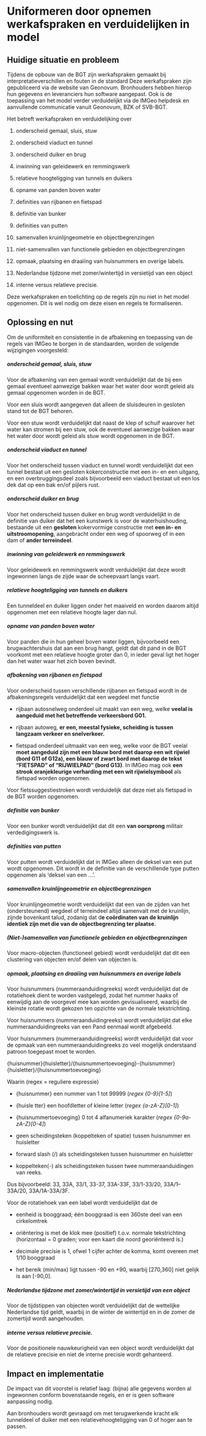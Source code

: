 Uniformeren door opnemen werkafspraken en verduidelijken in model
=================================================================

Huidige situatie en probleem
----------------------------

Tijdens de opbouw van de BGT zijn werkafspraken gemaakt bij
interpretatieverschillen en fouten in de standard Deze werkafspraken zijn
gepubliceerd via de website van Geonovum. Bronhouders hebben hierop hun gegevens
en leveranciers hun software aangepast. Ook is de toepassing van het model
verder verduidelijkt via de IMGeo helpdesk en aanvullende communicatie vanuit
Geonovum, BZK of SVB-BGT.

Het betreft werkafspraken en verduidelijking over

1.  onderscheid gemaal, sluis, stuw

2.  onderscheid viaduct en tunnel

3.  onderscheid duiker en brug

4.  inwinning van geleidewerk en remmingswerk

5.  relatieve hoogteligging van tunnels en duikers

6.  opname van panden boven water

7.  definities van rijbanen en fietspad

8.  definitie van bunker

9.  definities van putten

10. samenvallen kruinlijngeometrie en objectbegrenzingen

11. niet-samenvallen van functionele gebieden en objectbegrenzingen

12. opmaak, plaatsing en draaïing van huisnummers en overige labels.

13. Nederlandse tijdzone met zomer/wintertijd in versietijd van een object

14. interne versus relatieve precisie.

Deze werkafspraken en toelichting op de regels zijn nu niet in het model
opgenomen. Dit is wel nodig om deze eisen en regels te formaliseren.

Oplossing en nut
----------------

Om de uniformiteit en consistentie in de afbakening en toepassing van de regels
van IMGeo te borgen in de standaarden, worden de volgende wijzigingen
voorgesteld:

##### onderscheid gemaal, sluis, stuw

Voor de afbakening van een gemaal wordt verduidelijkt dat de bij een gemaal
eventueel aanwezige bakken waar het water door wordt geleid als gemaal opgenomen
worden in de BGT.

Voor een sluis wordt aangegeven dat alleen de sluisdeuren in gesloten stand tot
de BGT behoren.

Voor een stuw wordt verduidelijkt dat naast de klep of schuif waarover het water
kan stromen bij een stuw, ook de eventueel aanwezige bakken waar het water door
wordt geleid als stuw wordt opgenomen in de BGT.

##### onderscheid viaduct en tunnel

Voor het onderscheid tussen viaduct en tunnel wordt verduidelijkt dat een tunnel
bestaat uit een gesloten kokerconstructie met een in- en een uitgang, en een
overbruggingsdeel zoals bijvoorbeeld een viaduct bestaat uit een los dek dat op
een bak en/of pijlers rust.

##### onderscheid duiker en brug

Voor het onderscheid tussen duiker en brug wordt verduidelijkt in de definitie
van duiker dat het een kunstwerk is voor de waterhuishouding, bestaande uit een
**gesloten** kokervormige constructie met **een in- en
uitstroomopening**, aangebracht onder een weg of spoorweg of in een
dam of **ander terreindeel**.

##### inwinning van geleidewerk en remmingswerk

Voor geleidewerk en remmingswerk wordt verduidelijkt dat deze wordt ingewonnen
langs de zijde waar de scheepvaart langs vaart.

##### relatieve hoogteligging van tunnels en duikers

Een tunneldeel en duiker liggen onder het maaiveld en worden daarom altijd
opgenomen met een relatieve hoogte lager dan nul.

##### opname van panden boven water

Voor panden die in hun geheel boven water liggen, bijvoorbeeld een
brugwachtershuis dat aan een brug hangt, geldt dat dit pand in de BGT voorkomt
met een relatieve hoogte groter dan 0, in ieder geval ligt het hoger dan het
water waar het zich boven bevindt.

##### afbakening van rijbanen en fietspad

Voor onderscheid tussen verschillende rijbanen en fietspad wordt in de
afbakeningsregels verduidelijkt dat een wegdeel met functie

-   rijbaan autosnelweg onderdeel uit maakt van een weg, welke **veelal is
    aangeduid met het betreffende verkeersbord G01.**

-   rijbaan autoweg, **er een, meestal fysieke, scheiding is tussen langzaam
    verkeer en snelverkeer.** 

-   fietspad onderdeel uitmaakt van een weg, welke voor de BGT veelal **moet
    aangeduid zijn met een blauw bord met daarop een wit rijwiel (bord G11 of
    G12a), een blauw of zwart bord met daarop de tekst “FIETSPAD” of
    “RIJWIELPAD” (bord G13)**. In IMGeo mag ook **een strook oranjekleurige
    verharding met een wit rijwielsymbool** als fietspad worden opgenomen.

Voor fietssuggestiestroken wordt verduidelijk dat deze niet als fietspad in de
BGT worden opgenomen.

##### definitie van bunker

Voor een bunker wordt verduidelijkt dat dit een **van oorsprong** militair
verdedigingswerk is.

##### definities van putten

Voor putten wordt verduidelijkt dat in IMGeo alleen de deksel van een put wordt
opgenomen. Dit wordt in de definitie van de verschillende type putten opgenomen
als ‘deksel van een …’.

##### samenvallen kruinlijngeometrie en objectbegrenzingen

Voor kruinlijngeometrie wordt verduidelijkt dat een van de zijden van het
(ondersteunend) wegdeel of terreindeel altijd samenvalt met de kruinlijn, zijnde
bovenkant talud, zodanig dat d**e coördinaten van de kruinlijn identiek zijn met
die van de objectbegrenzing ter plaatse.**

##### (Niet-)samenvallen van functionele gebieden en objectbegrenzingen

Voor macro-objecten (functioneel gebied) wordt verduidelijkt dat dit een
clustering van objecten en/of delen van objecten is.

##### opmaak, plaatsing en draaïing van huisnummers en overige labels

Voor huisnummers (nummeraanduidingreeks) wordt verduidelijkt dat de rotatiehoek
dient te worden vastgelegd, zodat het nummer haaks of eenwijdig aan de voorgevel
mee kan worden gevisualiseerd, waarbij de kleinste rotatie wordt gekozen ten
opzichte van de normale tekstrichting.

Voor huisnummers (nummeraanduidingreeks) wordt verduidelijkt dat elke
nummeraanduidingreeks van een Pand eenmaal wordt afgebeeld.

Voor huisnummers (nummeraanduidingreeks) wordt verduidelijkt dat voor de opmaak
van een nummeraanduidingreeks zo veel mogelijk onderstaand patroon toegepast
moet te worden.

{huisnummer}{huisletter}/{huisnummertoevoeging}-{huisnummer}{huisletter}/{huisnummertoevoeging}

Waarin (regex = reguliere expressie)

-   {huisnummer} een nummer van 1 tot 99999 (*regex {0-9}[1-5]*)

-   {huisle tter} een hoofdletter of kleine letter (*regex {a-zA-Z}[0-1]*)

-   {huisnummertoevoeging} 0 tot 4 alfanumeriek karakter (*regex
    {0-9a-zA-Z}[0-4]*)

-   geen scheidingsteken (koppelteken of spatie) tussen huisnummer en huisletter

-   forward slash (/) als scheidingsteken tussen huisnummer en huisletter

-   koppelteken(-) als scheidingsteken tussen twee nummeraanduidingen van reeks.

Dus bijvoorbeeld: 33, 33A, 33/1, 33-37, 33A-33F, 33/1-33/20, 33A/1–33A/20,
33A/1A-33A/3F.

Voor de rotatiehoek van een label wordt verduidelijkt dat de

-   eenheid is booggraad; één booggraad is een 360ste deel van een cirkelomtrek

-   oriëntering is met de klok mee (positief) t.o.v. normale tekstrichting
    (horizontaal = 0 graden; voor een kaart die noord georiënteerd is.)

-   decimale precisie is 1, ofwel 1 cijfer achter de komma, komt overeen met
    1/10 booggraad

-   het bereik (min/max) ligt tussen -90 en +90, waarbij [270,360] niet gelijk
    is aan [-90,0].

##### Nederlandse tijdzone met zomer/wintertijd in versietijd van een object

Voor de tijdstippen van objecten wordt verduidelijkt dat de wettelijke
Nederlandse tijd geldt, waarbij in de winter de wintertijd en in de zomer de
zomertijd wordt aangehouden.

##### interne versus relatieve precisie.

Voor de positionele nauwkeurigheid van een object wordt verduidelijkt dat de
relatieve precisie en niet de interne precisie wordt gehanteerd.

Impact en implementatie
-----------------------

De impact van dit voorstel is relatief laag: (bijna) alle gegevens worden al
ingewonnen conform bovenstaande regels, en er is geen software aanpassing nodig.

Aan bronhouders wordt gevraagd om met terugwerkende kracht elk tunneldeel of
duiker met een relatievehoogteligging van 0 of hoger aan te passen.
